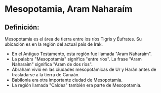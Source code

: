 # Mesopotamia, Aram Naharaím

## Definición: 

Mesopotamia es el área de tierra entre los ríos Tigris y Éufrates. Su ubicación es en la región del actual país de Irak.

* En el Antiguo Testamento, esta región fue llamada "Aram Naharaím".
* La palabra "Mesopotamia" significa "entre ríos". La frase "Aram Naharaím" significa "Aram de dos ríos".
* Abraham vivió en las ciudades mesopotámicas de Ur y Harán antes de trasladarse a la tierra de Canaán.
* Babilonia era otra importante ciudad de Mesopotamia.
* La región llamada "Caldea" también era parte de Mesopotamia.

